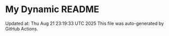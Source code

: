 # My Dynamic README
Updated at: Thu Aug 21 23:19:33 UTC 2025
This file was auto-generated by GitHub Actions.
